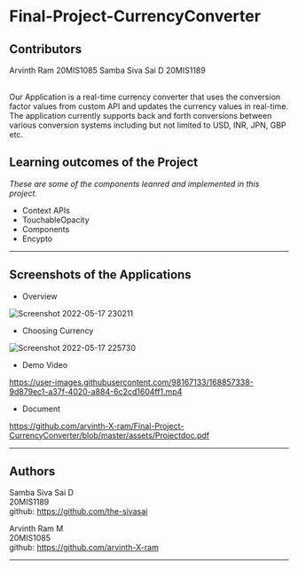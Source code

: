 # Final-Project-CurrencyConverter

## Contributors

Arvinth Ram      20MIS1085
Samba Siva Sai D 20MIS1189
 
<br>
Our Application is a real-time currency converter that uses the conversion factor values from custom API and updates the currency values in real-time.
The application currently supports back and forth conversions between various conversion systems including but not limited to USD, INR, JPN, GBP etc.

## Learning outcomes of the Project

*These are some of the components leanred and implemented in this project.*

* Context APIs
* TouchableOpacity
* Components
* Encypto

---
## Screenshots of the Applications

* Overview 

![Screenshot 2022-05-17 230211](https://user-images.githubusercontent.com/98167133/168875235-d9e8e469-deaa-4258-b490-00355cd1fd48.png)

* Choosing Currency

![Screenshot 2022-05-17 225730](https://user-images.githubusercontent.com/98167133/168874872-d6d5d7e4-0cce-473c-821d-e6788b996b07.png)

* Demo Video

https://user-images.githubusercontent.com/98167133/168857338-9d879ec1-a37f-4020-a884-6c2cd1604ff1.mp4

* Document 

https://github.com/arvinth-X-ram/Final-Project-CurrencyConverter/blob/master/assets/Projectdoc.pdf


---

## Authors

Samba Siva Sai D \
20MIS1189 \
github: https://github.com/the-sivasai

Arvinth Ram M \
20MIS1085 \
github: https://github.com/arvinth-X-ram

---


